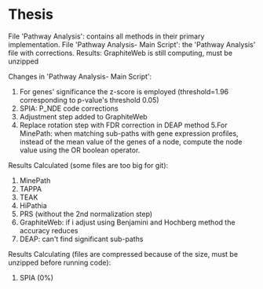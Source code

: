 # Thesis
File 'Pathway Analysis': contains all methods in their primary implementation.
File 'Pathway Analysis- Main Script': the 'Pathway Analysis' file with corrections.
Results: GraphiteWeb is still computing, must be unzipped

Changes in 'Pathway Analysis- Main Script':
1. For genes' significance the z-score is employed (threshold=1.96 corresponding to p-value's threshold 0.05)
2. SPIA: P_NDE code corrections
3. Adjustment step added to GraphiteWeb
4. Replace rotation step with FDR correction in DEAP method
5.For MinePath: when matching sub-paths with gene expression profiles, instead of the mean value of the genes of a node, compute the node value using the OR boolean operator.

Results Calculated (some files are too big for git):
1. MinePath
2. TAPPA
3. TEAK
4. HiPathia
5. PRS (without the 2nd normalization step)
6. GraphiteWeb: if i adjust using Benjamini and Hochberg method the accuracy reduces
7. DEAP: can't find significant sub-paths

Results Calculating (files are compressed because of the size, must be unzipped before running code):
1. SPIA (0%)

